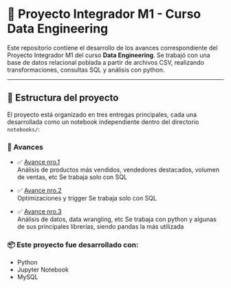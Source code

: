 # 🧠 Proyecto Integrador M1 - Curso Data Engineering

Este repositorio contiene el desarrollo de los avances correspondiente del Proyecto Integrador M1 del curso **Data Engineering**.
Se trabajó con una base de datos relacional poblada a partir de archivos CSV, realizando transformaciones, consultas SQL y análisis con python.

---

## 📁 Estructura del proyecto

El proyecto está organizado en tres entregas principales, cada una desarrollada como un notebook independiente dentro del directorio `notebooks/`:

### 🔹 Avances

- ✅ [Avance nro.1](notebooks/avance1.ipynb)  
  Análisis de productos más vendidos, vendedores destacados, volumen de ventas, etc
  Se trabaja solo con SQL

- ✅ [Avance nro.2](notebooks/avance2.ipynb)  
  Optimizaciones y trigger
  Se trabaja solo con SQL

- ✅ [Avance nro.3](notebooks/avance3.ipynb)  
  Análisis de datos, data wrangling, etc
  Se trabaja con python y algunas de sus principales librerías, siendo pandas la más utilizada

### 📦 Este proyecto fue desarrollado con:

- Python 
- Jupyter Notebook
- MySQL 
